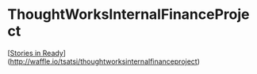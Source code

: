 ThoughtWorksInternalFinanceProject
==================================

 [[Stories in Ready](https://badge.waffle.io/tsatsi/thoughtworksinternalfinanceproject.png?label=ready&title=Ready)](http://waffle.io/tsatsi/thoughtworksinternalfinanceproject)
